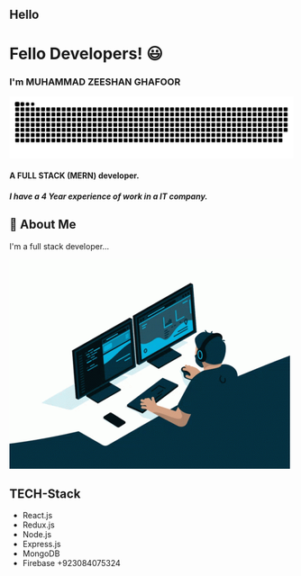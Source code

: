 ## Hello 
# Fello Developers!  😃
### I'm MUHAMMAD ZEESHAN GHAFOOR
![Logo](./snake.svg)
#### A FULL STACK (MERN) developer.
##### I have a 4 Year experience of work in a IT company.


## 🚀 About Me
I'm a full stack developer...

![image](./coding.gif)

## TECH-Stack
- React.js
- Redux.js
- Node.js
- Express.js
- MongoDB
- Firebase
+923084075324

